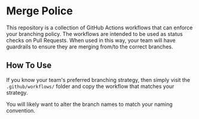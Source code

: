 # Merge Police
This repository is a collection of GitHub Actions workflows that can enforce your branching policy. The workflows are intended to be used as status checks on Pull Requests. When used in this way, your team will have guardrails to ensure they are merging from/to the correct branches.

## How To Use
If you know your team's preferred branching strategy, then simply visit the `.github/workflows/` folder and copy the workflow that matches your strategy.

You will likely want to alter the branch names to match your naming convention.

